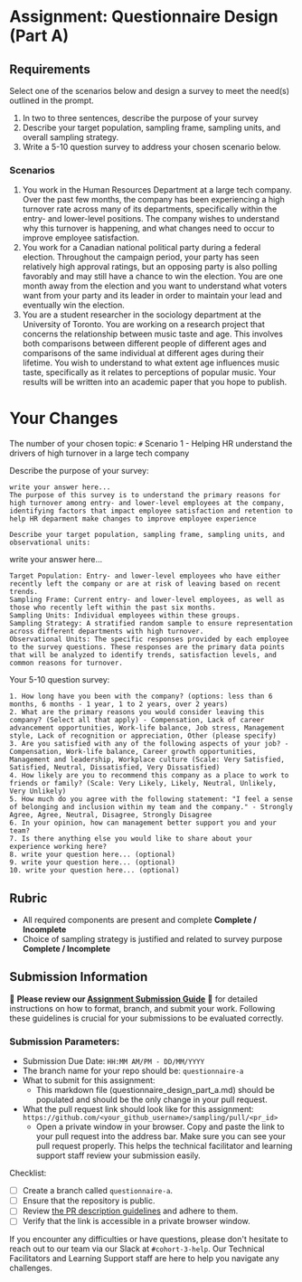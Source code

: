 # Assignment: Questionnaire Design (Part A)

## Requirements
Select one of the scenarios below and design a survey to meet the need(s) outlined in the prompt.

1.	In two to three sentences, describe the purpose of your survey
2.	Describe your target population, sampling frame, sampling units, and overall sampling strategy.
3.	Write a 5-10 question survey to address your chosen scenario below.


### Scenarios
1.	You work in the Human Resources Department at a large tech company. Over the past few months, the company has been experiencing a high turnover rate across many of its departments, specifically within the entry- and lower-level positions. The company wishes to understand why this turnover is happening, and what changes need to occur to improve employee satisfaction.
2.	You work for a Canadian national political party during a federal election. Throughout the campaign period, your party has seen relatively high approval ratings, but an opposing party is also polling favorably and may still have a chance to win the election. You are one month away from the election and you want to understand what voters want from your party and its leader in order to maintain your lead and eventually win the election.
3.	You are a student researcher in the sociology department at the University of Toronto. You are working on a research project that concerns the relationship between music taste and age. This involves both comparisons between different people of different ages and comparisons of the same individual at different ages during their lifetime. You wish to understand to what extent age influences music taste, specifically as it relates to perceptions of popular music. Your results will be written into an academic paper that you hope to publish.


# Your Changes

The number of your chosen topic: `#`
Scenario 1 - Helping HR understand the drivers of high turnover in a large tech company 

Describe the purpose of your survey:
```
write your answer here...
The purpose of this survey is to understand the primary reasons for high turnover among entry- and lower-level employees at the company, identifying factors that impact employee satisfaction and retention to help HR deparment make changes to improve employee experience

Describe your target population, sampling frame, sampling units, and observational units:
```
write your answer here...
```
Target Population: Entry- and lower-level employees who have either recently left the company or are at risk of leaving based on recent trends.
Sampling Frame: Current entry- and lower-level employees, as well as those who recently left within the past six months.
Sampling Units: Individual employees within these groups.
Sampling Strategy: A stratified random sample to ensure representation across different departments with high turnover.
Observational Units: The specific responses provided by each employee to the survey questions. These responses are the primary data points that will be analyzed to identify trends, satisfaction levels, and common reasons for turnover.
```
Your 5-10 question survey:
```
1. How long have you been with the company? (options: less than 6 months, 6 months - 1 year, 1 to 2 years, over 2 years)
2. What are the primary reasons you would consider leaving this company? (Select all that apply) - Compensation, Lack of career advancement opportunities, Work-life balance, Job stress, Management style, Lack of recognition or appreciation, Other (please specify)
3. Are you satisfied with any of the following aspects of your job? - Compensation, Work-life balance, Career growth opportunities, Management and leadership, Workplace culture (Scale: Very Satisfied, Satisfied, Neutral, Dissatisfied, Very Dissatisfied)
4. How likely are you to recommend this company as a place to work to friends or family? (Scale: Very Likely, Likely, Neutral, Unlikely, Very Unlikely)
5. How much do you agree with the following statement: "I feel a sense of belonging and inclusion within my team and the company." - Strongly Agree, Agree, Neutral, Disagree, Strongly Disagree
6. In your opinion, how can management better support you and your team?
7. Is there anything else you would like to share about your experience working here?
8. write your question here... (optional)
9. write your question here... (optional)
10. write your question here... (optional)
```

## Rubric

-	All required components are present and complete **Complete / Incomplete**
-	Choice of sampling strategy is justified and related to survey purpose **Complete / Incomplete**

## Submission Information

🚨 **Please review our [Assignment Submission Guide](https://github.com/UofT-DSI/onboarding/blob/main/onboarding_documents/submissions.md)** 🚨 for detailed instructions on how to format, branch, and submit your work. Following these guidelines is crucial for your submissions to be evaluated correctly.

### Submission Parameters:
* Submission Due Date: `HH:MM AM/PM - DD/MM/YYYY`
* The branch name for your repo should be: `questionnaire-a`
* What to submit for this assignment:
    * This markdown file (questionnaire_design_part_a.md) should be populated and should be the only change in your pull request.
* What the pull request link should look like for this assignment: `https://github.com/<your_github_username>/sampling/pull/<pr_id>`
    * Open a private window in your browser. Copy and paste the link to your pull request into the address bar. Make sure you can see your pull request properly. This helps the technical facilitator and learning support staff review your submission easily.

Checklist:
- [ ] Create a branch called `questionnaire-a`.
- [ ] Ensure that the repository is public.
- [ ] Review [the PR description guidelines](https://github.com/UofT-DSI/onboarding/blob/main/onboarding_documents/submissions.md#guidelines-for-pull-request-descriptions) and adhere to them.
- [ ] Verify that the link is accessible in a private browser window.

If you encounter any difficulties or have questions, please don't hesitate to reach out to our team via our Slack at `#cohort-3-help`. Our Technical Facilitators and Learning Support staff are here to help you navigate any challenges.
